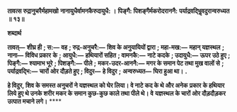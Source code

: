 **तावत्स रुद्रानुचरैर्महामखो** **नानायुधैर्वामनकैरुदायुधै: ।** **पिङ्गै: पिशङ्गैर्मकरोदराननै:** **पर्याद्रवद्भिॢवदुरान्वरुध्यत ॥ १३॥** 

**शब्दार्थ** 

**तावत्—** **शीघ्र ही** **; स:—** **वह** **; रुद्र-अनुचरै:—** **शिव के अनुयायियों द्वारा** **; महा-मख:—** **महान् यज्ञस्थल** **; नाना—** **विविध प्रकार** **के** **; आयुधै:—** **हथियारों सहित** **; वामनकै:—** **नाटे कदके** **; उदायुधै:—** **ऊपर उठे हुए** **; पिङ्गै:—** **श्यामाभ भूरे** **; पिशङ्गै:—** **पीले** **;** **मकर-उदर-आननै:—** **मगर के समान पेट तथा मुख वालों से** **; पर्याद्रवद्भि:—** **चारों ओर दौड़ते हुए** **; विदुर—** **हे विदुर** **;** **अन्वरुध्यत—** **घिरा हुआ था।** **.** 

**हे विदुर, शिव के समस्त अनुचरों ने यज्ञस्थल को घेर लिया। वे नाटे कद के थे और अनेक** **प्रकार के हथियार लिये हुए थे उनके शरीर मकर के समान कुछ-कुछ काले तथा पीले थे। वे** **यज्ञस्थल के चारों ओर दौड़दौड़कर उत्पात मचाने लगे।** **** 